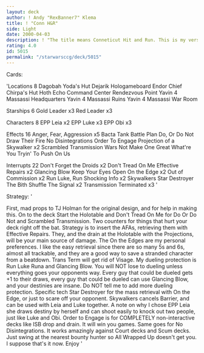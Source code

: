 ```yaml
---
layout: deck
author: ! Andy "RexBanner7" Klema
title: ! "Conn H&R"
side: Light
date: 2000-04-03
description: ! "The title means Conneticut Hit and Run. This is my version of TJ 'Techmaster' Holman's Hit and Run deck, tweaked for my playing ground, CT."
rating: 4.0
id: 5015
permalink: "/starwarsccg/deck/5015"
---
```

Cards: 

'Locations 8
Dagobah Yoda's Hut
Dejarik Hologameboard
Endor Chief Chirpa's Hut
Hoth Echo Command Center
Rendezvous Point
Yavin 4 Massassi Headquarters
Yavin 4 Massassi Ruins
Yavin 4 Massassi War Room

Starships 6
Gold Leader x3
Red Leader x3

Characters 8
EPP Leia x2
EPP Luke x3
EPP Obi x3

Effects 16
Anger, Fear, Aggression x5
Bacta Tank
Battle Plan
Do, Or Do Not
Draw Their Fire
No Disintegrations
Order To Engage
Projection of a Skywalker x2
Scrambled Transmission
Wars Not Make One Great
What're You Tryin' To Push On Us

Interrupts 22
Don't Forget the Droids x2
Don't Tread On Me
Effective Repairs x2
Glancing Blow
Keep Your Eyes Open
On the Edge x2
Out of Commission x2
Run Luke, Run
Shocking Info x2
Skywalkers
Star Destroyer
The Bith Shuffle
The Signal x2
Transmission Terminated x3
'

Strategy: '

First, mad props to TJ Holman for the original design, and for help in making this. On to the deck Start the Holotable and Don't Tread On Me for Do Or Do Not and Scrambled Transmission. Two counters for things that hurt your deck right off the bat. Strategy is to insert the AFAs, retrieving them with Effective Repairs. They, and the drain at the Holotable with the Projections, will be your main source of damage. The On the Edges are my personal preferences. I like the easy retrieval since there are so many 5s and 6s, almost all trackable, and they are a good way to save a stranded character from a beatdown. Trans Term will get rid of Visage. My dueling protection is Run Luke Runa and Glancing Blow. You will NOT lose to dueling unless everything goes your opponents way. Every guy that could be dueled gets +1 to their draws, every guy that could be dueled can use Glancing Blow, and your destinies are insane. Do NOT tell me to add more dueling protection. Specific tech Star Destroyer for the mass retrieval with On the Edge, or just to scare off your opponent. Skywalkers cancels Barrier, and can be used with Leia and Luke together. A note on why I chose EPP Leia she draws destiny by herself and can shoot easily to knock out two people, just like Luke and Obi. Order to Engage is for COMPLETELY non-interactive decks like ISB drop and drain. It will win you games. Same goes for No Disintegrations. It works amazingly against Court decks and Scum decks. Just swing at the nearest bounty hunter so All Wrapped Up doesn't get you. I suppose that's it now. Enjoy '

